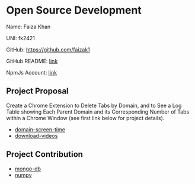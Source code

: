 # Open Source Development

Name: Faiza Khan

UNI: fk2421

GitHub: <https://github.com/faizak1>

GitHub README: [link](https://github.com/faizak1/faizak1/blob/main/README.md)

NpmJs Account: [link](https://www.npmjs.com/~faizak1)

## Project Proposal

Create a Chrome Extension to Delete Tabs by Domain, and to See a Log Table showing Each Parent Domain and its Corresponding Number of Tabs within a Chrome Window (see first link below for project details).

- [domain-screen-time](../projects/javascript/domain-screen-time.md)
- [download-videos](../projects/javascript/fast-downloads.md)

## Project Contribution

- [mongo-db](../projects/javascript/mongo-db.md)
- [numpy](../projects/python/numpy.md)
